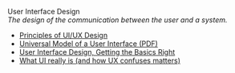 User Interface Design  
_The design of the communication between the user and a system._

*   [Principles of UI/UX Design](https://uxplanet.org/principles-of-ui-ux-design-ad1ef84671f7)  
*   [Universal Model of a User Interface (PDF)](http://www.openeye-training.com/downloads/UIModel.pdf)  
*   [User Interface Design, Getting the Basics Right](http://www.uxbooth.com/articles/user-interface-design-getting-the-basics-right/)  
*   [What UI really is (and how UX confuses matters)](http://feltpresence.com/articles/19-what-ui-really-is-and-how-ux-confuses-matters)  
